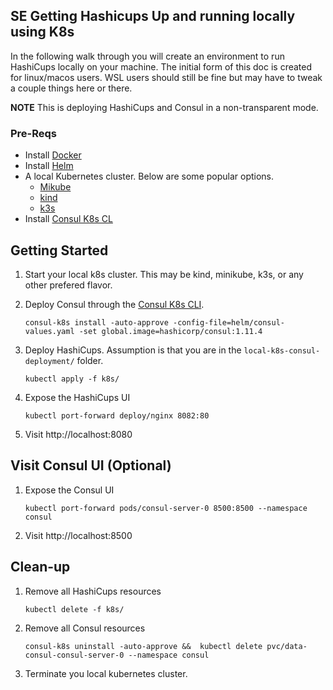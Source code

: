 ## SE Getting Hashicups Up and running locally using K8s

In the following walk through you will create an environment to run HashiCups locally on your machine. 
The initial form of this doc is created for linux/macos users. WSL users should still be fine but may have to tweak a couple things here or there. 

**NOTE** This is deploying HashiCups and Consul in a non-transparent mode.

### Pre-Reqs

* Install [Docker](https://docs.docker.com/get-docker/)
* Install [Helm](https://helm.sh/docs/intro/install/)
* A local Kubernetes cluster. Below are some popular options.
    * [Mikube](https://minikube.sigs.k8s.io/docs/start/)
    * [kind](https://kind.sigs.k8s.io/)
    * [k3s](https://k3s.io/)
 * Install [Consul K8s CL](https://www.consul.io/docs/k8s/installation/install-cli)


## Getting Started

1.  Start your local k8s cluster. This may be kind, minikube, k3s, or any other prefered flavor.

1.  Deploy Consul through the [Consul K8s CLI](https://www.consul.io/docs/k8s/k8s-cli).
    ```
    consul-k8s install -auto-approve -config-file=helm/consul-values.yaml -set global.image=hashicorp/consul:1.11.4
    ```
1.  Deploy HashiCups. Assumption is that you are in the `local-k8s-consul-deployment/` folder.
    ```
    kubectl apply -f k8s/
    ```
1. Expose the HashiCups UI
    ```
    kubectl port-forward deploy/nginx 8082:80
    ```
1. Visit http://localhost:8080

## Visit Consul UI (Optional)
1. Expose the Consul UI
    ```
    kubectl port-forward pods/consul-server-0 8500:8500 --namespace consul
    ```
1. Visit http://localhost:8500

## Clean-up

1. Remove all HashiCups resources
    ```
    kubectl delete -f k8s/
    ```
1. Remove all Consul resources
    ```
    consul-k8s uninstall -auto-approve &&  kubectl delete pvc/data-consul-consul-server-0 --namespace consul
    ```
1. Terminate you local kubernetes cluster.
